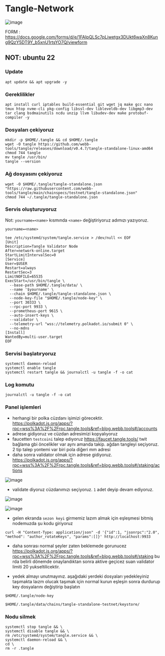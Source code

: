 # Tangle-Network

![image](https://github.com/molla202/Tangle-Network/assets/91562185/65a58a93-a5a4-4507-b789-7adeee085311)

FORM : https://docs.google.com/forms/d/e/1FAIpQLSc7pLiwetgx3DUkt6waXn8Kung9QzY5DT9Y_b5xnU1rtsYO7Q/viewform
## NOT: ubuntu 22
### Update
```
apt update && apt upgrade -y
```
### Gereklilikler
```
apt install curl iptables build-essential git wget jq make gcc nano tmux htop nvme-cli pkg-config libssl-dev libleveldb-dev libgmp3-dev tar clang bsdmainutils ncdu unzip llvm libudev-dev make protobuf-compiler -y
```
### Dosyaları çekiyoruz
```
mkdir -p $HOME/.tangle && cd $HOME/.tangle
wget -O tangle https://github.com/webb-tools/tangle/releases/download/v0.4.7/tangle-standalone-linux-amd64
chmod 744 tangle
mv tangle /usr/bin/
tangle --version
```

### Ağ dosyasını çekiyoruz
```
wget -O $HOME/.tangle/tangle-standalone.json "https://raw.githubusercontent.com/webb-tools/tangle/main/chainspecs/testnet/tangle-standalone.json"
chmod 744 ~/.tangle/tangle-standalone.json
```

### Servis oluşturuyoruz
Not: `yourname=<name>` kısmında `<name>` değiştiriyoruz adımızı yazıyoruz.
```
yourname=<name>
```
```
tee /etc/systemd/system/tangle.service > /dev/null << EOF
[Unit]
Description=Tangle Validator Node
After=network-online.target
StartLimitIntervalSec=0
[Service]
User=$USER
Restart=always
RestartSec=3
LimitNOFILE=65535
ExecStart=/usr/bin/tangle \
  --base-path $HOME/.tangle/data/ \
  --name '$yourname' \
  --chain $HOME/.tangle/tangle-standalone.json \
  --node-key-file "$HOME/.tangle/node-key" \
  --port 30333 \
  --rpc-port 9933 \
  --prometheus-port 9615 \
  --auto-insert-keys \
  --validator \
  --telemetry-url "wss://telemetry.polkadot.io/submit 0" \
  --no-mdns
[Install]
WantedBy=multi-user.target
EOF
```
### Servisi başlatıryoruz
```
systemctl daemon-reload
systemctl enable tangle
systemctl restart tangle && journalctl -u tangle -f -o cat
```
### Log komutu
```
journalctl -u tangle -f -o cat
```
### Panel işlemleri
* herhangi bir polka cüzdanı işimizi görecektir.
https://polkadot.js.org/apps/?rpc=wss%3A%2F%2Frpc.tangle.tools&ref=blog.webb.tools#/accounts
* adrese gidiyoruz ve cüzdan adresimizi kopyalıyoruz
* faucetten `testcoini` talep edıyoruz https://faucet.tangle.tools/ twit bağlama gbi öncelikler var aynı amanda takip.  ağdan tangleyi seçiyoruz. 2 tip talep yontemi var biri pola diğeri mm adresi
* daha sonra validator olmak için adrese gidiyoruz.
https://polkadot.js.org/apps/?rpc=wss%3A%2F%2Frpc.tangle.tools&ref=blog.webb.tools#/staking/actions

![image](https://github.com/molla202/Tangle-Network/assets/91562185/93fad2ef-5d27-40d3-9701-b8d7f1c8ee2b)

* validate diyoruz cüzdanımızı seçiyoruz. `1` adet deyip devam ediyoruz.

![image](https://github.com/molla202/Tangle-Network/assets/91562185/674b3116-4d04-4537-a101-18bc432d6825)

![image](https://github.com/molla202/Tangle-Network/assets/91562185/26e31fed-2ac9-43b0-b487-f9b2fd951339)

* gelen ekranda `sezon keyi` girmemiz lazım almak için eşleşmesi bitmiş nodemuzda şu kodu giriyoruz
```
curl -H "Content-Type: application/json" -d '{"id":1, "jsonrpc":"2.0", "method": "author_rotateKeys", "params":[]}' http://localhost:9933
```

* daha sonrası normal şeyler zaten beklemede gorunucez https://polkadot.js.org/apps/?rpc=wss%3A%2F%2Frpc.tangle.tools&ref=blog.webb.tools#/staking bu rda belirli dönemde onaylandıktan sonra aktive geçicez suan validator limiti 20 yukseltilicektir.

* yedek almayı unutmayınız. aşağıdaki yerdeki dosyaları yedekleyiniz taşımakta laızm olucak taşımak için normal kurun eşleşin sonra durdurup key dosyalarını değiştirip başlatın

`$HOME/.tangle/node-key`

`$HOME/.tangle/data/chains/tangle-standalone-testnet/keystore/`


### Nodu silmek
```
systemctl stop tangle && \
systemctl disable tangle && \
rm /etc/systemd/system/tangle.service && \
systemctl daemon-reload && \
cd \
rm -r .tangle
```

